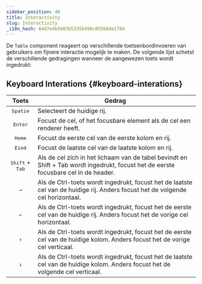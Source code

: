 ```yaml
---
sidebar_position: 40
title: Interactivity
slug: Interactivity
_i18n_hash: 64d7e4b5603b5335b498c05566de1784
---
```

De `Table` component reageert op verschillende toetsenbordinvoeren van gebruikers om fijnere interactie mogelijk te maken. De volgende lijst schetst de verschillende gedragingen wanneer de aangewezen toets wordt ingedrukt:

## Keyboard Interations {#keyboard-interations}

|Toets|Gedrag|
|:-:|-|
|<kbd>Spatie</kbd>|Selecteert de huidige rij.|
|<kbd>Enter</kbd>|Focust de cel, of het focusbare element als de cel een renderer heeft.|
|<kbd>Home</kbd>|Focust de eerste cel van de eerste kolom en rij.|
|<kbd>Eind</kbd>|Focust de laatste cel van de laatste kolom en rij.|
|<kbd>Shift</kbd> + <kbd>Tab</kbd>|Als de cel zich in het lichaam van de tabel bevindt en Shift + Tab wordt ingedrukt, focust het de eerste focusbare cel in de header.|
|<kbd>&#8594;</kbd>|Als de Ctrl-toets wordt ingedrukt, focust het de laatste cel van de huidige rij. Anders focust het de volgende cel horizontaal.|
|<kbd>&#8592;</kbd>|Als de Ctrl-toets wordt ingedrukt, focust het de eerste cel van de huidige rij. Anders focust het de vorige cel horizontaal.|
|<kbd>&#8593;</kbd>|Als de Ctrl-toets wordt ingedrukt, focust het de eerste cel van de huidige kolom. Anders focust het de vorige cel verticaal.|
|<kbd>&#8595;</kbd>|Als de Ctrl-toets wordt ingedrukt, focust het de laatste cel van de huidige kolom. Anders focust het de volgende cel verticaal.|

